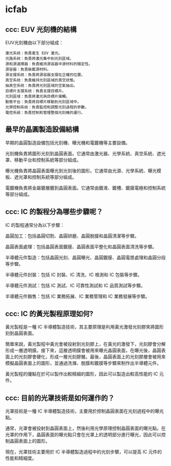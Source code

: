 # icfab

## ccc: EUV 光刻機的結構

EUV光刻機由以下部分組成：

```
激光系统：負責產生 EUV 激光。
光路系统：負責將激光集中到光刻區域。
源和源選擇器：負責維持源容器中源材料的穩定性。
源容器：負責裝載源材料。
源支撐系统：負責將源容器支撐在正確的位置。
真空系统：負責維持光刻區域的真空狀態。
抽真空系统：負責將光刻區域的空氣抽出。
目標片支撐系统：負責支撐目標片。
光刻區域：負責將激光與目標片接觸。
動態平台：負責將目標片移動到光刻區域中。
光學控制系统：負責監控和調整光刻過程的參數。
電控系統：負責控制和管理整個光刻機的運行。
```

## 最早的晶圓製造設備結構

早期的晶圓製造設備包括光刻機、曝光機和電鍍機等主要設備。

光刻機負責將圖形光刻到晶圓表面。它通常由激光器、光學系統、真空系統、遮光罩、移動平台和控制系統等部分組成。

曝光機負責將晶圓表面曝光到光刻後的圖形。它通常由光源、光學系統、曝光模板、遮光罩和控制系統等部分組成。

電鍍機負責將金屬鍍層鍍到晶圓表面。它通常由鍍液、鍍槽、鍍膜電極和控制系統等部分組成。

## ccc: IC 的製程分為哪些步驟呢？

IC 的製程通常分為以下步驟：

晶圓加工：包括晶圓切割、晶圓研磨、晶圓脫膜和晶圓清潔等步驟。

晶圓表面處理：包括晶圓表面鍍膜、晶圓表面平整化和晶圓表面清洗等步驟。

半導體元件製造：包括晶圓光刻、晶圓曝光、晶圓鍍膜、晶圓電漿處理和晶圓分段等步驟。

半導體元件封裝：包括 IC 封裝、IC 清洗、IC 檢測和 IC 包裝等步驟。

半導體元件測試：包括 IC 測試、IC 可靠性測試和 IC 品質測試等步驟。

半導體元件銷售：包括 IC 業務拓展、IC 業務管理和 IC 業務發展等步驟。

## ccc: IC 的黃光製程原理如何?

黃光製程是一種 IC 半導體製造技術，其主要原理是利用黃光激發光刻膠來將圖形刻到晶圓表面。

簡單來說，黃光製程中黃光會被投射到光刻膠上，在黃光的激發下，光刻膠會分解形成一層透明膜。接下來，這層透明膜會被用來曝光晶圓表面，在曝光後，晶圓表面上的光刻膠會硬化，形成一層光刻膠層。最後，晶圓表面上的光刻膠層會被用來模擬晶圓表面上的圖形，並通過洗滌、脫膜和鍍膜等步驟來制作出半導體元件。

黃光製程的優點在於可以製作出較精細的圖形，因此可以製造出較高性能的 IC 元件。

## ccc: 目前的光罩技術是如何運作的？

光罩技術是一種 IC 半導體製造技術，主要用於控制晶圓表面在光刻過程中的曝光點。

通常，光罩會被投射到晶圓表面上，然後利用光學原理控制晶圓表面的曝光點。在光罩的作用下，晶圓表面的曝光點只會在光罩上的透明部分進行曝光，因此可以控制晶圓表面上的圖形。

現在，光罩技術主要用於 IC 半導體製造過程中的光刻步驟，可以提高 IC 元件的性能和精細度。